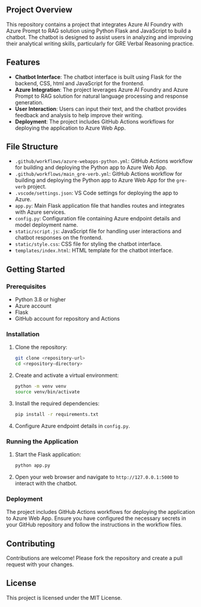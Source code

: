
## Project Overview

This repository contains a project that integrates Azure AI Foundry with Azure Prompt to RAG solution using Python Flask and JavaScript to build a chatbot. The chatbot is designed to assist users in analyzing and improving their analytical writing skills, particularly for GRE Verbal Reasoning practice.

## Features

* **Chatbot Interface**: The chatbot interface is built using Flask for the backend, CSS, html and JavaScript for the frontend.
* **Azure Integration**: The project leverages Azure AI Foundry and Azure Prompt to RAG solution for natural language processing and response generation.
* **User Interaction**: Users can input their text, and the chatbot provides feedback and analysis to help improve their writing.
* **Deployment**: The project includes GitHub Actions workflows for deploying the application to Azure Web App.

## File Structure

* `.github/workflows/azure-webapps-python.yml`: GitHub Actions workflow for building and deploying the Python app to Azure Web App.
* `.github/workflows/main_gre-verb.yml`: GitHub Actions workflow for building and deploying the Python app to Azure Web App for the `gre-verb` project.
* `.vscode/settings.json`: VS Code settings for deploying the app to Azure.
* `app.py`: Main Flask application file that handles routes and integrates with Azure services.
* `config.py`: Configuration file containing Azure endpoint details and model deployment name.
* `static/script.js`: JavaScript file for handling user interactions and chatbot responses on the frontend.
* `static/style.css`: CSS file for styling the chatbot interface.
* `templates/index.html`: HTML template for the chatbot interface.

## Getting Started

### Prerequisites

* Python 3.8 or higher
* Azure account 
* Flask
* GitHub account for repository and Actions

### Installation

1. Clone the repository:
   ```bash
   git clone <repository-url>
   cd <repository-directory>
   ```

2. Create and activate a virtual environment:
   ```bash
   python -m venv venv
   source venv/bin/activate
   ```

3. Install the required dependencies:
   ```bash
   pip install -r requirements.txt
   ```

4. Configure Azure endpoint details in `config.py`.

### Running the Application

1. Start the Flask application:
   ```bash
   python app.py
   ```

2. Open your web browser and navigate to `http://127.0.0.1:5000` to interact with the chatbot.

### Deployment

The project includes GitHub Actions workflows for deploying the application to Azure Web App. Ensure you have configured the necessary secrets in your GitHub repository and follow the instructions in the workflow files.

## Contributing

Contributions are welcome! Please fork the repository and create a pull request with your changes.

## License

This project is licensed under the MIT License.
